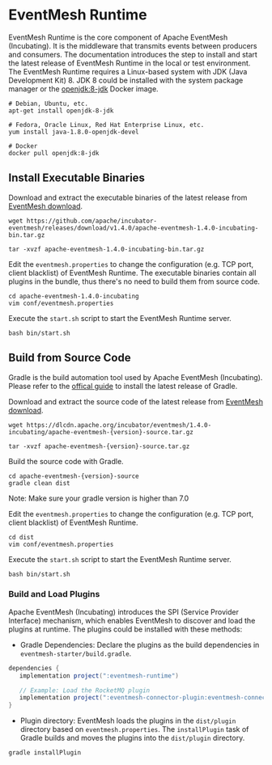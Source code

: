 # EventMesh Runtime

EventMesh Runtime is the core component of Apache EventMesh (Incubating). It is the middleware that transmits events between producers and consumers. The documentation introduces the step to install and start the latest release of EventMesh Runtime in the local or test environment. The EventMesh Runtime requires a Linux-based system with JDK (Java Development Kit) 8. JDK 8 could be installed with the system package manager or the [openjdk:8-jdk](https://hub.docker.com/_/openjdk) Docker image.

```console
# Debian, Ubuntu, etc.
apt-get install openjdk-8-jdk

# Fedora, Oracle Linux, Red Hat Enterprise Linux, etc.
yum install java-1.8.0-openjdk-devel

# Docker
docker pull openjdk:8-jdk
```

## Install Executable Binaries

Download and extract the executable binaries of the latest release from [EventMesh download](https://eventmesh.apache.org/download).

```console
wget https://github.com/apache/incubator-eventmesh/releases/download/v1.4.0/apache-eventmesh-1.4.0-incubating-bin.tar.gz

tar -xvzf apache-eventmesh-1.4.0-incubating-bin.tar.gz
```

Edit the `eventmesh.properties` to change the configuration (e.g. TCP port, client blacklist) of EventMesh Runtime. The executable binaries contain all plugins in the bundle, thus there's no need to build them from source code.

```console
cd apache-eventmesh-1.4.0-incubating
vim conf/eventmesh.properties
```

Execute the `start.sh` script to start the EventMesh Runtime server.

```console
bash bin/start.sh
```

## Build from Source Code

Gradle is the build automation tool used by Apache EventMesh (Incubating). Please refer to the [offical guide](https://docs.gradle.org/current/userguide/installation.html) to install the latest release of Gradle.

Download and extract the source code of the latest release from [EventMesh download](https://eventmesh.apache.org/download).

```console
wget https://dlcdn.apache.org/incubator/eventmesh/1.4.0-incubating/apache-eventmesh-{version}-source.tar.gz

tar -xvzf apache-eventmesh-{version}-source.tar.gz
```

Build the source code with Gradle.

```console
cd apache-eventmesh-{version}-source
gradle clean dist
```
Note: Make sure your gradle version is higher than 7.0

Edit the `eventmesh.properties` to change the configuration (e.g. TCP port, client blacklist) of EventMesh Runtime.

```console
cd dist
vim conf/eventmesh.properties
```

Execute the `start.sh` script to start the EventMesh Runtime server.

```console
bash bin/start.sh
```

### Build and Load Plugins

Apache EventMesh (Incubating) introduces the SPI (Service Provider Interface) mechanism, which enables EventMesh to discover and load the plugins at runtime. The plugins could be installed with these methods:

- Gradle Dependencies: Declare the plugins as the build dependencies in `eventmesh-starter/build.gradle`.

```gradle
dependencies {
   implementation project(":eventmesh-runtime")

   // Example: Load the RocketMQ plugin
   implementation project(":eventmesh-connector-plugin:eventmesh-connector-rocketmq")
}
```

- Plugin directory: EventMesh loads the plugins in the `dist/plugin` directory based on `eventmesh.properties`. The `installPlugin` task of Gradle builds and moves the plugins into the `dist/plugin` directory.

```console
gradle installPlugin
```
